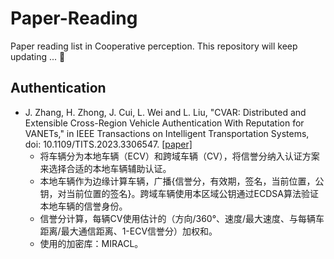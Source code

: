 # Paper-Reading
Paper reading list in Cooperative perception. This repository will keep updating ... 🤗

## Authentication
- J. Zhang, H. Zhong, J. Cui, L. Wei and L. Liu, "CVAR: Distributed and Extensible Cross-Region Vehicle Authentication With Reputation for VANETs," in IEEE Transactions on Intelligent Transportation Systems, doi: 10.1109/TITS.2023.3306547. [[paper]](https://ieeexplore.ieee.org/abstract/document/10234677) 
  - 将车辆分为本地车辆（ECV）和跨域车辆（CV），将信誉分纳入认证方案来选择合适的本地车辆辅助认证。
  - 本地车辆作为边缘计算车辆，广播{信誉分，有效期，签名，当前位置，公钥，对当前位置的签名}。跨域车辆使用本区域公钥通过ECDSA算法验证本地车辆的信誉身份。
  - 信誉分计算，每辆CV使用估计的（方向/360°、速度/最大速度、与每辆车距离/最大通信距离、1-ECV信誉分）加权和。
  - 使用的加密库：MIRACL。
  
